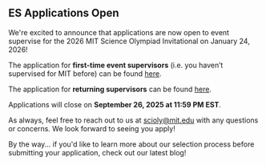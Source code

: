 ## ES Applications Open

We're excited to announce that applications are now open to event supervise for the 2026 MIT Science Olympiad Invitational on January 24, 2026!

The application for **first-time event supervisors** (i.e. you haven’t supervised for MIT before) can be found [here](https://forms.gle/NcFr6c53xVGrL4jK9).  

The application for **returning supervisors** can be found [here](https://forms.gle/ULkLSLSwCnktczXY9). 

Applications will close on **September 26, 2025 at 11:59 PM EST**.  

As always, feel free to reach out to us at [scioly@mit.edu](mailto:scioly@mit.edu) with any questions or concerns. We look forward to seeing you apply!

By the way... if you'd like to learn more about our selection process before submitting your application, check out our latest blog!
